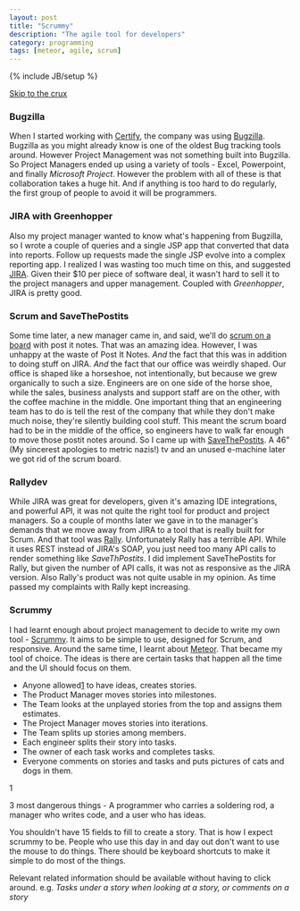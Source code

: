 ```yaml
---
layout: post
title: "Scrummy"
description: "The agile tool for developers"
category: programming
tags: [meteor, agile, scrum]
---
```

{% include JB/setup %}

[Skip to the crux](#scrummy)
### Bugzilla
When I started working with [Certify](http://www.certifydatasystems.com/), the company was using 
[Bugzilla](http://bugzilla.org/). Bugzilla as you might already know is one of the oldest Bug 
tracking tools around. However Project Management was not something built into Bugzilla. So Project 
Managers ended up using a variety of tools - Excel, Powerpoint, and finally *Microsoft Project*. 
However the problem with all of these is that collaboration takes a huge hit. And if anything is 
too hard to do regularly, the first group of people to avoid it will be programmers.

### JIRA with Greenhopper
Also my project manager wanted to know what's happening from Bugzilla, so I wrote a couple of 
queries and a single JSP app that converted that data into reports. Follow up requests made the 
single JSP evolve into a complex reporting app. I realized I was wasting too much time on this, and 
suggested [JIRA](http://www.atlassian.com/software/jira/overview). Given their $10 per piece of 
software deal, it wasn't hard to sell it to the project managers and upper management. Coupled with 
*Greenhopper*, JIRA is pretty good.

### Scrum and SaveThePostits
Some time later, a new manager came in, and said, we'll do 
[scrum on a board](http://www.totalattorneys.com/impacthouse/wp-content/uploads/2010/02/SB-1b.jpg) 
with post it notes. That was an amazing idea. However, I was unhappy at the waste of Post It Notes. 
*And* the fact that this was in addition to doing stuff on JIRA. *And* the fact that our office was 
weirdly shaped. Our office is shaped like a horseshoe, not intentionally, but because we grew 
organically to such a size. Engineers are on one side of the horse shoe, while the sales, business 
analysts and support staff are on the other, with the coffee machine in the middle. One important 
thing that an engineering team has to do is tell the rest of the company that while they don't make 
much noise, they're silently building cool stuff. This meant the scrum board had to be in the 
middle of the office, so engineers have to walk far enough to move those postit notes around. So I 
came up with [SaveThePostits](https://github.com/rahulsom/savepostits-jira). A 46" (My sincerest 
apologies to metric nazis!) tv and an unused e-machine later we got rid of the scrum board.

### Rallydev
While JIRA was great for developers, given it's amazing IDE integrations, and powerful API, it was 
not quite the right tool for product and project managers. So a couple of months later we gave in to 
the manager's demands that we move away from JIRA to a tool that is really built for Scrum. And that 
tool was [Rally](http://www.rallydev.com/). Unfortunately Rally has a terrible API. While it uses 
REST instead of JIRA's SOAP, you just need too many API calls to render something like *SaveThPostits*. 
I did implement SaveThePostits for Rally, but given the number of API calls, it was not as responsive 
as the JIRA version. Also Rally's product was not quite usable in my opinion. As time passed my 
complaints with Rally kept increasing.

<a id="scrummy"> </a>
### Scrummy
I had learnt enough about project management to decide to write my own tool - 
[Scrummy](https://github.com/rahulsom/scrummy). It aims to be simple to use, designed for Scrum, and 
responsive. Around the same time, I learnt about [Meteor](http://meteor.com/). That became my tool of 
choice. The ideas is there are certain tasks that happen all the time and the UI should focus on them.
* Anyone allowed[1](#allowed) to have ideas, creates stories.
* The Product Manager moves stories into milestones.
* The Team looks at the unplayed stories from the top and assigns them estimates.
* The Project Manager moves stories into iterations.
* The Team splits up stories among members.
* Each engineer splits their story into tasks.
* The owner of each task works and completes tasks.
* Everyone comments on stories and tasks and puts pictures of cats and dogs in them.

<a id="allowed">1</a> 

3 most dangerous things - A programmer who carries a soldering rod, a manager who writes code, and a 
user who has ideas.

You shouldn't have 15 fields to fill to create a story. That is how I expect scrummy to be. 
People who use this day in and day out don't want to use the mouse to do things. There should be 
keyboard shortcuts to make it simple to do most of the things.

Relevant related information should be available without having to click around. e.g. *Tasks under a 
story when looking at a story, or comments on a story*
